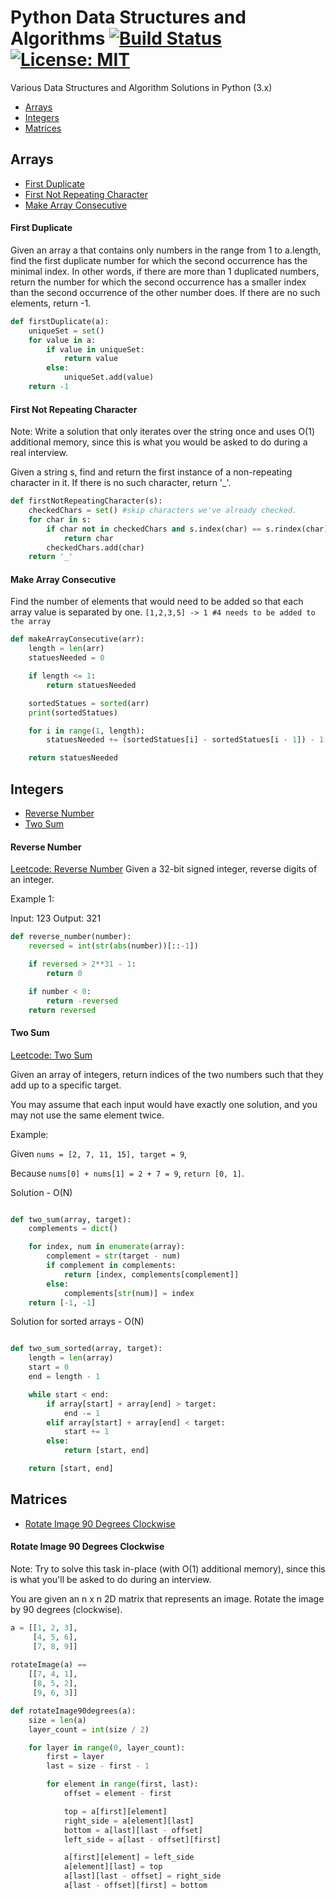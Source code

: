 # Python Data Structures and Algorithms [![Build Status](https://travis-ci.org/ahcode0919/python-ds-algorithms.svg?branch=master)](https://travis-ci.org/ahcode0919/python-ds-algorithms) [![License: MIT](https://img.shields.io/badge/License-MIT-yellow.svg)](https://opensource.org/licenses/MIT)

Various Data Structures and Algorithm Solutions in Python (3.x)

* [Arrays](#arrays)
* [Integers](#integers)
* [Matrices](#matrices)

## Arrays

* [First Duplicate](#first-duplicate)
* [First Not Repeating Character](#first-not-repeating-character)
* [Make Array Consecutive](#make-array-consecutive)

#### First Duplicate

Given an array a that contains only numbers in the range from 1 to a.length, find
the first duplicate number for which the second occurrence has the minimal index.
In other words, if there are more than 1 duplicated numbers, return the number for
which the second occurrence has a smaller index than the second occurrence of
the other number does. If there are no such elements, return -1.

```python
def firstDuplicate(a):
    uniqueSet = set()
    for value in a:
        if value in uniqueSet:
            return value
        else:
            uniqueSet.add(value)
    return -1
```

#### First Not Repeating Character

Note: Write a solution that only iterates over the string once and uses O(1) additional memory, since this is what you
would be asked to do during a real interview.

Given a string s, find and return the first instance of a non-repeating character in it. If there is no such character,
return '_'.


```python
def firstNotRepeatingCharacter(s):
    checkedChars = set() #skip characters we've already checked.
    for char in s:
        if char not in checkedChars and s.index(char) == s.rindex(char):
            return char
        checkedChars.add(char)
    return '_'
```

#### Make Array Consecutive

Find the number of elements that would need to be added so that each array value is separated by one.
`[1,2,3,5] -> 1 #4 needs to be added to the array`

```python
def makeArrayConsecutive(arr):
    length = len(arr)
    statuesNeeded = 0

    if length <= 1:
        return statuesNeeded

    sortedStatues = sorted(arr)
    print(sortedStatues)

    for i in range(1, length):
        statuesNeeded += (sortedStatues[i] - sortedStatues[i - 1]) - 1

    return statuesNeeded
``` 

## Integers

* [Reverse Number](#reverse-number)
* [Two Sum](#two-sum)

#### Reverse Number

[Leetcode: Reverse Number](https://leetcode.com/problems/reverse-integer/description/)
Given a 32-bit signed integer, reverse digits of an integer.

Example 1:

Input: 123
Output: 321

```python
def reverse_number(number):
    reversed = int(str(abs(number))[::-1])

    if reversed > 2**31 - 1:
        return 0

    if number < 0:
        return -reversed
    return reversed
```

#### Two Sum

[Leetcode: Two Sum](https://leetcode.com/problems/two-sum/description/)

Given an array of integers, return indices of the two numbers such that they add up to a specific target.

You may assume that each input would have exactly one solution, and you may not use the same element twice.

Example:

Given `nums = [2, 7, 11, 15], target = 9`,

Because `nums[0] + nums[1] = 2 + 7 = 9`,
`return [0, 1]`.

Solution - O(N)
```python

def two_sum(array, target):
    complements = dict()

    for index, num in enumerate(array):
        complement = str(target - num)
        if complement in complements:
            return [index, complements[complement]]
        else:
            complements[str(num)] = index
    return [-1, -1]
```

Solution for sorted arrays - O(N)

```python

def two_sum_sorted(array, target):
    length = len(array)
    start = 0
    end = length - 1

    while start < end:
        if array[start] + array[end] > target:
            end -= 1
        elif array[start] + array[end] < target:
            start += 1
        else:
            return [start, end]

    return [start, end]

```
 

## Matrices

* [Rotate Image 90 Degrees Clockwise](#rotate-image-90-degrees-clockwise)

#### Rotate Image 90 Degrees Clockwise

Note: Try to solve this task in-place (with O(1) additional memory), since this is what you'll be asked to do during
an interview.

You are given an n x n 2D matrix that represents an image. Rotate the image by 90 degrees (clockwise).
```python
a = [[1, 2, 3],
     [4, 5, 6],
     [7, 8, 9]]
     
rotateImage(a) ==
    [[7, 4, 1],
     [8, 5, 2],
     [9, 6, 3]]
``` 

```python
def rotateImage90degrees(a):
    size = len(a)
    layer_count = int(size / 2)

    for layer in range(0, layer_count):
        first = layer
        last = size - first - 1

        for element in range(first, last):
            offset = element - first

            top = a[first][element]
            right_side = a[element][last]
            bottom = a[last][last - offset]
            left_side = a[last - offset][first]

            a[first][element] = left_side
            a[element][last] = top
            a[last][last - offset] = right_side
            a[last - offset][first] = bottom
```
